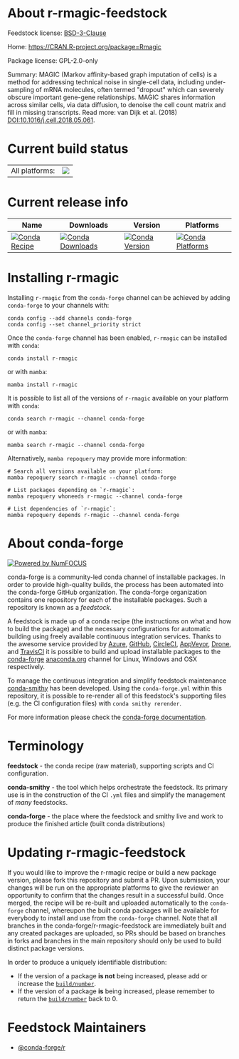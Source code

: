 About r-rmagic-feedstock
========================

Feedstock license: [BSD-3-Clause](https://github.com/conda-forge/r-rmagic-feedstock/blob/main/LICENSE.txt)

Home: https://CRAN.R-project.org/package=Rmagic

Package license: GPL-2.0-only

Summary: MAGIC (Markov affinity-based graph imputation of cells) is a method for addressing technical noise in single-cell data, including under-sampling of mRNA molecules, often termed "dropout" which can severely obscure important gene-gene relationships. MAGIC shares information across similar cells, via data diffusion, to denoise the cell count matrix and fill in missing transcripts. Read more: van Dijk et al. (2018) <DOI:10.1016/j.cell.2018.05.061>.

Current build status
====================


<table><tr><td>All platforms:</td>
    <td>
      <a href="https://dev.azure.com/conda-forge/feedstock-builds/_build/latest?definitionId=6758&branchName=main">
        <img src="https://dev.azure.com/conda-forge/feedstock-builds/_apis/build/status/r-rmagic-feedstock?branchName=main">
      </a>
    </td>
  </tr>
</table>

Current release info
====================

| Name | Downloads | Version | Platforms |
| --- | --- | --- | --- |
| [![Conda Recipe](https://img.shields.io/badge/recipe-r--rmagic-green.svg)](https://anaconda.org/conda-forge/r-rmagic) | [![Conda Downloads](https://img.shields.io/conda/dn/conda-forge/r-rmagic.svg)](https://anaconda.org/conda-forge/r-rmagic) | [![Conda Version](https://img.shields.io/conda/vn/conda-forge/r-rmagic.svg)](https://anaconda.org/conda-forge/r-rmagic) | [![Conda Platforms](https://img.shields.io/conda/pn/conda-forge/r-rmagic.svg)](https://anaconda.org/conda-forge/r-rmagic) |

Installing r-rmagic
===================

Installing `r-rmagic` from the `conda-forge` channel can be achieved by adding `conda-forge` to your channels with:

```
conda config --add channels conda-forge
conda config --set channel_priority strict
```

Once the `conda-forge` channel has been enabled, `r-rmagic` can be installed with `conda`:

```
conda install r-rmagic
```

or with `mamba`:

```
mamba install r-rmagic
```

It is possible to list all of the versions of `r-rmagic` available on your platform with `conda`:

```
conda search r-rmagic --channel conda-forge
```

or with `mamba`:

```
mamba search r-rmagic --channel conda-forge
```

Alternatively, `mamba repoquery` may provide more information:

```
# Search all versions available on your platform:
mamba repoquery search r-rmagic --channel conda-forge

# List packages depending on `r-rmagic`:
mamba repoquery whoneeds r-rmagic --channel conda-forge

# List dependencies of `r-rmagic`:
mamba repoquery depends r-rmagic --channel conda-forge
```


About conda-forge
=================

[![Powered by
NumFOCUS](https://img.shields.io/badge/powered%20by-NumFOCUS-orange.svg?style=flat&colorA=E1523D&colorB=007D8A)](https://numfocus.org)

conda-forge is a community-led conda channel of installable packages.
In order to provide high-quality builds, the process has been automated into the
conda-forge GitHub organization. The conda-forge organization contains one repository
for each of the installable packages. Such a repository is known as a *feedstock*.

A feedstock is made up of a conda recipe (the instructions on what and how to build
the package) and the necessary configurations for automatic building using freely
available continuous integration services. Thanks to the awesome service provided by
[Azure](https://azure.microsoft.com/en-us/services/devops/), [GitHub](https://github.com/),
[CircleCI](https://circleci.com/), [AppVeyor](https://www.appveyor.com/),
[Drone](https://cloud.drone.io/welcome), and [TravisCI](https://travis-ci.com/)
it is possible to build and upload installable packages to the
[conda-forge](https://anaconda.org/conda-forge) [anaconda.org](https://anaconda.org/)
channel for Linux, Windows and OSX respectively.

To manage the continuous integration and simplify feedstock maintenance
[conda-smithy](https://github.com/conda-forge/conda-smithy) has been developed.
Using the ``conda-forge.yml`` within this repository, it is possible to re-render all of
this feedstock's supporting files (e.g. the CI configuration files) with ``conda smithy rerender``.

For more information please check the [conda-forge documentation](https://conda-forge.org/docs/).

Terminology
===========

**feedstock** - the conda recipe (raw material), supporting scripts and CI configuration.

**conda-smithy** - the tool which helps orchestrate the feedstock.
                   Its primary use is in the construction of the CI ``.yml`` files
                   and simplify the management of *many* feedstocks.

**conda-forge** - the place where the feedstock and smithy live and work to
                  produce the finished article (built conda distributions)


Updating r-rmagic-feedstock
===========================

If you would like to improve the r-rmagic recipe or build a new
package version, please fork this repository and submit a PR. Upon submission,
your changes will be run on the appropriate platforms to give the reviewer an
opportunity to confirm that the changes result in a successful build. Once
merged, the recipe will be re-built and uploaded automatically to the
`conda-forge` channel, whereupon the built conda packages will be available for
everybody to install and use from the `conda-forge` channel.
Note that all branches in the conda-forge/r-rmagic-feedstock are
immediately built and any created packages are uploaded, so PRs should be based
on branches in forks and branches in the main repository should only be used to
build distinct package versions.

In order to produce a uniquely identifiable distribution:
 * If the version of a package **is not** being increased, please add or increase
   the [``build/number``](https://docs.conda.io/projects/conda-build/en/latest/resources/define-metadata.html#build-number-and-string).
 * If the version of a package **is** being increased, please remember to return
   the [``build/number``](https://docs.conda.io/projects/conda-build/en/latest/resources/define-metadata.html#build-number-and-string)
   back to 0.

Feedstock Maintainers
=====================

* [@conda-forge/r](https://github.com/conda-forge/r/)

